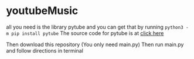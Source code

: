 # youtubeMusic
all you need is the library pytube and you can get that by running
`python3 -m pip install pytube`
The source code for pytube is at [click here](https://github.com/pytube/pytube)

Then download this repository (You only need main.py) Then run main.py and follow directions in terminal
